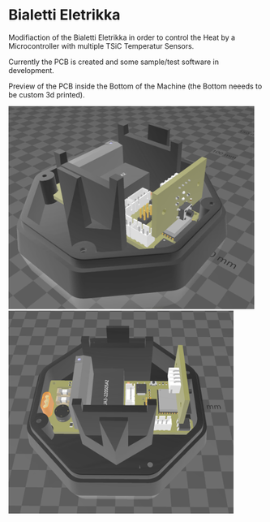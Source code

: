 # Bialetti Eletrikka

Modifiaction of the Bialetti Eletrikka in order to control the Heat by a Microcontroller with multiple TSiC Temperatur Sensors.

Currently the PCB is created and some sample/test software in development.

Preview of the PCB inside the Bottom of the Machine (the Bottom neeeds to be custom 3d printed).

<img src="https://github.com/Nailik/bialetti_eletrikka/blob/master/pcb/Screenshot1.PNG" height="400"> <img src="https://github.com/Nailik/bialetti_eletrikka/blob/master/pcb/Screenshot2.PNG" height="400">
